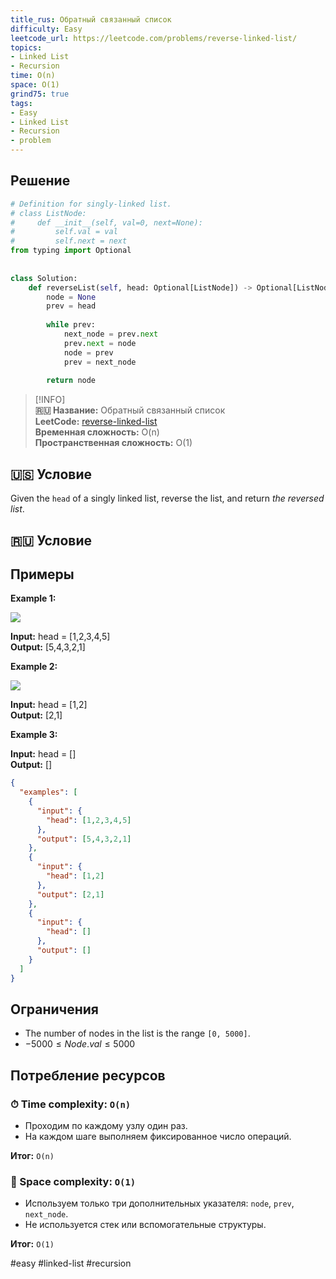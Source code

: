 ```yaml
---
title_rus: Обратный связанный список
difficulty: Easy
leetcode_url: https://leetcode.com/problems/reverse-linked-list/
topics:
- Linked List
- Recursion
time: O(n)
space: O(1)
grind75: true
tags:
- Easy
- Linked List
- Recursion
- problem
---
```

## Решение

```python
# Definition for singly-linked list.  
# class ListNode:  
#     def __init__(self, val=0, next=None):  
#         self.val = val  
#         self.next = next  
from typing import Optional  
  
  
class Solution:  
    def reverseList(self, head: Optional[ListNode]) -> Optional[ListNode]:  
        node = None  
        prev = head  
  
        while prev:  
            next_node = prev.next  
            prev.next = node  
            node = prev  
            prev = next_node  
  
        return node
```

> [!INFO]  
> **🇷🇺 Название:** Обратный связанный список  
> **LeetCode:** [reverse-linked-list](https://leetcode.com/problems/reverse-linked-list/)  
> **Временная сложность:** O(n)  
> **Пространственная сложность:** O(1)  



## 🇺🇸 Условие

Given the `head` of a singly linked list, reverse the list, and return _the reversed list_.

## 🇷🇺 Условие

<!-- Место для вставки перевода на русском языке -->

## Примеры

**Example 1:**

![](https://assets.leetcode.com/uploads/2021/02/19/rev1ex1.jpg)

**Input:** head = [1,2,3,4,5]  
**Output:** [5,4,3,2,1]  

**Example 2:**

![](https://assets.leetcode.com/uploads/2021/02/19/rev1ex2.jpg)

**Input:** head = [1,2]  
**Output:** [2,1]  

**Example 3:**

**Input:** head = []  
**Output:** []  

```json
{
  "examples": [
    {
      "input": {
        "head": [1,2,3,4,5]
      },
      "output": [5,4,3,2,1]
    },
    {
      "input": {
        "head": [1,2]
      },
      "output": [2,1]
    },
    {
      "input": {
        "head": []
      },
      "output": []
    }
  ]
}
```

## Ограничения

- The number of nodes in the list is the range `[0, 5000]`.
- $-5000 \leq Node.val \leq 5000$

## Потребление ресурсов
### ⏱ Time complexity: `O(n)`

- Проходим по каждому узлу один раз.
- На каждом шаге выполняем фиксированное число операций.

**Итог:** `O(n)`

### 🧠 Space complexity: `O(1)`

- Используем только три дополнительных указателя: `node`, `prev`, `next_node`.
- Не используется стек или вспомогательные структуры.

**Итог:** `O(1)`

#easy #linked-list #recursion
